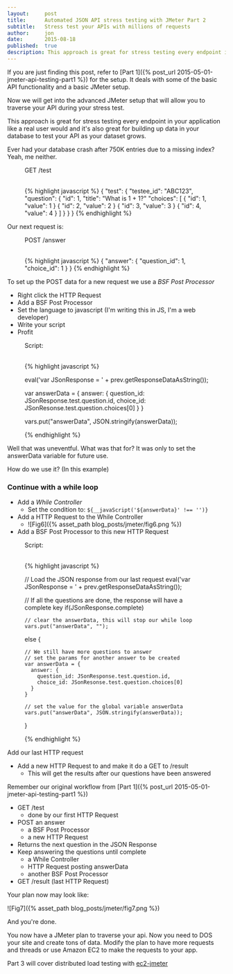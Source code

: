 ```yaml
---
layout:     post
title:      Automated JSON API stress testing with JMeter Part 2
subtitle:   Stress test your APIs with millions of requests
author:     jon
date:       2015-08-18
published:  true
description: This approach is great for stress testing every endpoint in your application like a real user would and it's also great for building up data in your database to test your API as your dataset grows.
---
```


If you are just finding this post, refer to [Part 1]({% post_url 2015-05-01-jmeter-api-testing-part1 %}) for the setup.
It deals with some of the basic API functionality and a basic JMeter setup.

Now we will get into the advanced JMeter setup that will allow you to traverse your API during your stress test.

<!--more-->

This approach is great for stress testing every endpoint in your application like a real user would and it's also great for
building up data in your database to test your API as your dataset grows.

Ever had your database crash after 750K entries due to a missing index?  Yeah, me neither.

<figure>
  <figcaption>GET /test</figcaption>
  <br />

  {% highlight javascript %}
  {
    "test": {
      "testee_id":  "ABC123",
      "question": {
        "id": 1,
        "title":  "What is 1 + 1?"
        "choices": [
          { "id": 1, "value": 1 }
          { "id": 2, "value": 2 }
          { "id": 3, "value": 3 }
          { "id": 4, "value": 4 }
        ]
      }
    }
  }
  {% endhighlight %}
</figure>

Our next request is:

<figure>
  <figcaption>POST /answer</figcaption>
  <br />

  {% highlight javascript %}
  {
    "answer": {
      "question_id": 1,
      "choice_id": 1
    }
  }
  {% endhighlight %}
</figure>

To set up the POST data for a new request we use a *BSF Post Processor*

* Right click the HTTP Request
* Add a BSF Post Processor
* Set the language to javascript (I'm writing this in JS, I'm a web developer)
* Write your script
* Profit

<figure>
  <figcaption>Script:</figcaption>
  <br />

  {% highlight javascript %}

  eval('var JSonResponse = ' + prev.getResponseDataAsString());

  var answerData = {
    answer: {
      question_id: JSonResponse.test.question.id,
      choice_id: JSonResonse.test.question.choices[0]
    }
  }

  vars.put("answerData", JSON.stringify(answerData));

  {% endhighlight %}
</figure>

Well that was uneventful.  What was that for?
It was only to set the answerData variable for future use.

How do we use it? (In this example)

### Continue with a while loop

* Add a *While Controller*
  * Set the condition to: ```${__javaScript('${answerData}' !== '')}```
* Add a HTTP Request to the While Controller
  * ![Fig6]({% asset_path blog_posts/jmeter/fig6.png %})
* Add a BSF Post Processor to this new HTTP Request

<figure>
  <figcaption>Script:</figcaption>
  <br />

  {% highlight javascript %}

  // Load the JSON response from our last request
  eval('var JSonResponse = ' + prev.getResponseDataAsString());

  // If all the questions are done, the response will have a complete key
  if(JSonResponse.complete)

    // clear the answerData, this will stop our while loop
    vars.put("answerData", "");
  else {

    // We still have more questions to answer
    // set the params for another answer to be created
    var answerData = {
      answer: {
        question_id: JSonResponse.test.question.id,
        choice_id: JSonResonse.test.question.choices[0]
      }
    }

    // set the value for the global variable answerData
    vars.put("answerData", JSON.stringify(answerData));
  }

  {% endhighlight %}
</figure>


Add our last HTTP request

* Add a new HTTP Request to and make it do a GET to /result
  * This will get the results after our questions have been answered

Remember our original workflow from [Part 1]({% post_url 2015-05-01-jmeter-api-testing-part1 %})

* GET /test
  * done by our first HTTP Request
* POST an answer
  * a BSF Post Processor
  * a new HTTP Request
* Returns the next question in the JSON Response
* Keep answering the questions until complete
  * a While Controller
  * HTTP Request posting answerData
  * another BSF Post Processor
* GET /result (last HTTP Request)

Your plan now may look like:

![Fig7]({% asset_path blog_posts/jmeter/fig7.png %})

And you're done.

You now have a JMeter plan to traverse your api.  Now you need to DOS your site and create tons of data.
Modify the plan to have more requests and threads or use Amazon EC2 to make the requests to your app.

Part 3 will cover distributed load testing with [ec2-jmeter](https://github.com/oliverlloyd/jmeter-ec2)










